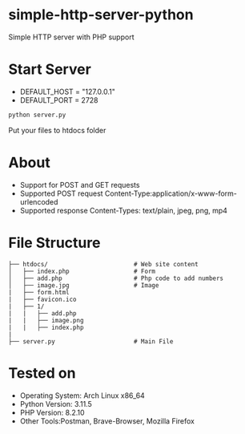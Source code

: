 # simple-http-server-python
Simple HTTP server with PHP support

# Start Server


- DEFAULT_HOST = "127.0.0.1"
- DEFAULT_PORT = 2728


```python
python server.py
```

Put your files to htdocs folder


# About 

- Support for POST and GET requests 
- Supported POST request Content-Type:application/x-www-form-urlencoded
- Supported response Content-Types: text/plain, jpeg, png, mp4



# File Structure

```
├── htdocs/                        # Web site content
│   ├── index.php                  # Form
│   ├── add.php                    # Php code to add numbers
│   ├── image.jpg                  # Image
|   ├── form.html
|   ├── favicon.ico
|   ├── 1/
|   |   ├── add.php
|   |   ├── image.png
|   |   ├── index.php
|
├── server.py                      # Main File 
```


# Tested on

- Operating System: Arch Linux x86_64
- Python Version: 3.11.5
- PHP Version: 8.2.10
- Other Tools:Postman, Brave-Browser, Mozilla Firefox
